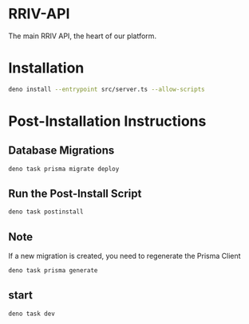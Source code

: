 # RRIV-API
 
The main RRIV API, the heart of our platform.

# Installation

```bash
deno install --entrypoint src/server.ts --allow-scripts
```

# Post-Installation Instructions

## Database Migrations

```bash
deno task prisma migrate deploy
```

## Run the Post-Install Script

```bash
deno task postinstall
```

## Note

If a new migration is created, you need to regenerate the Prisma Client

```bash
deno task prisma generate
```

## start

```bash
deno task dev
```
